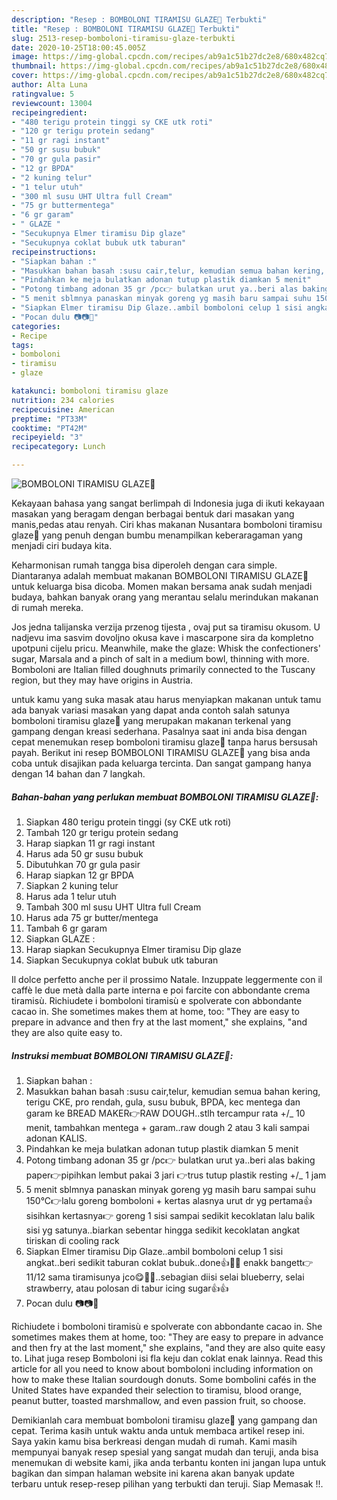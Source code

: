 ```yaml
---
description: "Resep : BOMBOLONI TIRAMISU GLAZE🥯 Terbukti"
title: "Resep : BOMBOLONI TIRAMISU GLAZE🥯 Terbukti"
slug: 2513-resep-bomboloni-tiramisu-glaze-terbukti
date: 2020-10-25T18:00:45.005Z
image: https://img-global.cpcdn.com/recipes/ab9a1c51b27dc2e8/680x482cq70/bomboloni-tiramisu-glaze🥯-foto-resep-utama.jpg
thumbnail: https://img-global.cpcdn.com/recipes/ab9a1c51b27dc2e8/680x482cq70/bomboloni-tiramisu-glaze🥯-foto-resep-utama.jpg
cover: https://img-global.cpcdn.com/recipes/ab9a1c51b27dc2e8/680x482cq70/bomboloni-tiramisu-glaze🥯-foto-resep-utama.jpg
author: Alta Luna
ratingvalue: 5
reviewcount: 13004
recipeingredient:
- "480 terigu protein tinggi sy CKE utk roti"
- "120 gr terigu protein sedang"
- "11 gr ragi instant"
- "50 gr susu bubuk"
- "70 gr gula pasir"
- "12 gr BPDA"
- "2 kuning telur"
- "1 telur utuh"
- "300 ml susu UHT Ultra full Cream"
- "75 gr buttermentega"
- "6 gr garam"
- " GLAZE "
- "Secukupnya Elmer tiramisu Dip glaze"
- "Secukupnya coklat bubuk utk taburan"
recipeinstructions:
- "Siapkan bahan :"
- "Masukkan bahan basah :susu cair,telur, kemudian semua bahan kering, terigu CKE, pro rendah, gula, susu bubuk, BPDA, kec mentega dan garam ke BREAD MAKER👉RAW DOUGH..stlh tercampur rata +/_ 10 menit, tambahkan mentega + garam..raw dough 2 atau 3 kali sampai adonan KALIS."
- "Pindahkan ke meja bulatkan adonan tutup plastik diamkan 5 menit"
- "Potong timbang adonan 35 gr /pc👉 bulatkan urut ya..beri alas baking paper👉pipihkan lembut pakai 3 jari 👉trus tutup plastik resting +/_ 1 jam"
- "5 menit sblmnya panaskan minyak goreng yg masih baru sampai suhu 150°C👉lalu goreng bomboloni + kertas alasnya urut dr yg pertama👍sisihkan kertasnya👉 goreng 1 sisi sampai sedikit kecoklatan lalu balik sisi yg satunya..biarkan sebentar hingga sedikit kecoklatan angkat tiriskan di cooling rack"
- "Siapkan Elmer tiramisu Dip Glaze..ambil bomboloni celup 1 sisi angkat..beri sedikit taburan coklat bubuk..done👍👩‍🍳 enakk bangett👉11/12 sama tiramisunya jco😋👩‍🍳..sebagian diisi selai blueberry, selai strawberry, atau polosan di tabur icing sugar👍👍"
- "Pocan dulu 📷📷🥰"
categories:
- Recipe
tags:
- bomboloni
- tiramisu
- glaze

katakunci: bomboloni tiramisu glaze 
nutrition: 234 calories
recipecuisine: American
preptime: "PT33M"
cooktime: "PT42M"
recipeyield: "3"
recipecategory: Lunch

---
```



![BOMBOLONI TIRAMISU GLAZE🥯](https://img-global.cpcdn.com/recipes/ab9a1c51b27dc2e8/680x482cq70/bomboloni-tiramisu-glaze🥯-foto-resep-utama.jpg)

Kekayaan bahasa yang sangat berlimpah di Indonesia juga di ikuti kekayaan masakan yang beragam dengan berbagai bentuk dari masakan yang manis,pedas atau renyah. Ciri khas makanan Nusantara bomboloni tiramisu glaze🥯 yang penuh dengan bumbu menampilkan keberaragaman yang menjadi ciri budaya kita.


Keharmonisan rumah tangga bisa diperoleh dengan cara simple. Diantaranya adalah membuat makanan BOMBOLONI TIRAMISU GLAZE🥯 untuk keluarga bisa dicoba. Momen makan bersama anak sudah menjadi budaya, bahkan banyak orang yang merantau selalu merindukan makanan di rumah mereka.

Jos jedna talijanska verzija przenog tijesta , ovaj put sa tiramisu okusom. U nadjevu ima sasvim dovoljno okusa kave i mascarpone sira da kompletno upotpuni cijelu pricu. Meanwhile, make the glaze: Whisk the confectioners&#39; sugar, Marsala and a pinch of salt in a medium bowl, thinning with more. Bomboloni are Italian filled doughnuts primarily connected to the Tuscany region, but they may have origins in Austria.

untuk kamu yang suka masak atau harus menyiapkan makanan untuk tamu ada banyak variasi masakan yang dapat anda contoh salah satunya bomboloni tiramisu glaze🥯 yang merupakan makanan terkenal yang gampang dengan kreasi sederhana. Pasalnya saat ini anda bisa dengan cepat menemukan resep bomboloni tiramisu glaze🥯 tanpa harus bersusah payah.
Berikut ini resep BOMBOLONI TIRAMISU GLAZE🥯 yang bisa anda coba untuk disajikan pada keluarga tercinta. Dan sangat gampang hanya dengan 14 bahan dan 7 langkah.


<!--inarticleads1-->

##### Bahan-bahan yang perlukan membuat BOMBOLONI TIRAMISU GLAZE🥯:

1. Siapkan 480 terigu protein tinggi (sy CKE utk roti)
1. Tambah 120 gr terigu protein sedang
1. Harap siapkan 11 gr ragi instant
1. Harus ada 50 gr susu bubuk
1. Dibutuhkan 70 gr gula pasir
1. Harap siapkan 12 gr BPDA
1. Siapkan 2 kuning telur
1. Harus ada 1 telur utuh
1. Tambah 300 ml susu UHT Ultra full Cream
1. Harus ada 75 gr butter/mentega
1. Tambah 6 gr garam
1. Siapkan  GLAZE :
1. Harap siapkan Secukupnya Elmer tiramisu Dip glaze
1. Siapkan Secukupnya coklat bubuk utk taburan


Il dolce perfetto anche per il prossimo Natale. Inzuppate leggermente con il caffè le due metà dalla parte interna e poi farcite con abbondante crema tiramisù. Richiudete i bomboloni tiramisù e spolverate con abbondante cacao in. She sometimes makes them at home, too: &#34;They are easy to prepare in advance and then fry at the last moment,&#34; she explains, &#34;and they are also quite easy to. 

<!--inarticleads2-->

##### Instruksi membuat  BOMBOLONI TIRAMISU GLAZE🥯:

1. Siapkan bahan :
1. Masukkan bahan basah :susu cair,telur, kemudian semua bahan kering, terigu CKE, pro rendah, gula, susu bubuk, BPDA, kec mentega dan garam ke BREAD MAKER👉RAW DOUGH..stlh tercampur rata +/_ 10 menit, tambahkan mentega + garam..raw dough 2 atau 3 kali sampai adonan KALIS.
1. Pindahkan ke meja bulatkan adonan tutup plastik diamkan 5 menit
1. Potong timbang adonan 35 gr /pc👉 bulatkan urut ya..beri alas baking paper👉pipihkan lembut pakai 3 jari 👉trus tutup plastik resting +/_ 1 jam
1. 5 menit sblmnya panaskan minyak goreng yg masih baru sampai suhu 150°C👉lalu goreng bomboloni + kertas alasnya urut dr yg pertama👍sisihkan kertasnya👉 goreng 1 sisi sampai sedikit kecoklatan lalu balik sisi yg satunya..biarkan sebentar hingga sedikit kecoklatan angkat tiriskan di cooling rack
1. Siapkan Elmer tiramisu Dip Glaze..ambil bomboloni celup 1 sisi angkat..beri sedikit taburan coklat bubuk..done👍👩‍🍳 enakk bangett👉11/12 sama tiramisunya jco😋👩‍🍳..sebagian diisi selai blueberry, selai strawberry, atau polosan di tabur icing sugar👍👍
1. Pocan dulu 📷📷🥰


Richiudete i bomboloni tiramisù e spolverate con abbondante cacao in. She sometimes makes them at home, too: &#34;They are easy to prepare in advance and then fry at the last moment,&#34; she explains, &#34;and they are also quite easy to. Lihat juga resep Bomboloni isi fla keju dan coklat enak lainnya. Read this article for all you need to know about bomboloni including information on how to make these Italian sourdough donuts. Some bombolini cafés in the United States have expanded their selection to tiramisu, blood orange, peanut butter, toasted marshmallow, and even passion fruit, so choose. 

Demikianlah cara membuat bomboloni tiramisu glaze🥯 yang gampang dan cepat. Terima kasih untuk waktu anda untuk membaca artikel resep ini. Saya yakin kamu bisa berkreasi dengan mudah di rumah. Kami masih mempunyai banyak resep spesial yang sangat mudah dan teruji, anda bisa menemukan di website kami, jika anda terbantu konten ini jangan lupa untuk bagikan dan simpan halaman website ini karena akan banyak update terbaru untuk resep-resep pilihan yang terbukti dan teruji. Siap Memasak !!. 

